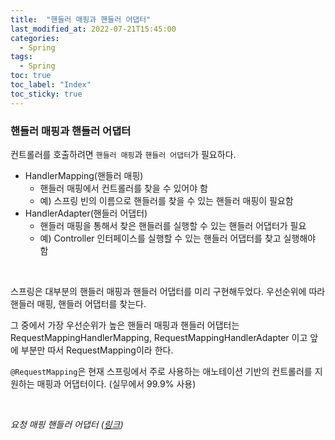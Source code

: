 ```yaml
---
title:  "핸들러 매핑과 핸들러 어댑터"
last_modified_at: 2022-07-21T15:45:00
categories: 
  - Spring
tags:
  - Spring
toc: true
toc_label: "Index"
toc_sticky: true
---
```


### 핸들러 매핑과 핸들러 어댑터

컨트롤러를 호출하려면 `핸들러 매핑`과 `핸들러 어댑터`가 필요하다.

- HandlerMapping(핸들러 매핑)
    - 핸들러 매핑에서 컨트롤러를 찾을 수 있어야 함
    - 예) 스프링 빈의 이름으로 핸들러를 찾을 수 있는 핸들러 매핑이 필요함
- HandlerAdapter(핸들러 어댑터)
    - 핸들러 매핑을 통해서 찾은 핸들러를 실행할 수 있는 핸들러 어댑터가 필요
    - 예) Controller 인터페이스를 실행할 수 있는 핸들러 어댑터를 찾고 실행해야 함

<br>

스프링은 대부분의 핸들러 매핑과 핸들러 어댑터를 미리 구현해두었다. 우선순위에 따라 핸들러 매핑, 핸들러 어댑터를 찾는다.

그 중에서 가장 우선순위가 높은 핸들러 매핑과 핸들러 어댑터는 RequestMappingHandlerMapping, RequestMappingHandlerAdapter 이고 앞에 부분만 따서 RequestMapping이라 한다.

`@RequestMapping`은 현재 스프링에서 주로 사용하는 애노테이션 기반의 컨트롤러를 지원하는 매핑과 어댑터이다. (실무에서 99.9% 사용)

<br>

*요청 매핑 핸들러 어댑터 ([링크](https://yessm621.github.io//spring/Spring-RequestMappingHandlerAdapter/))*